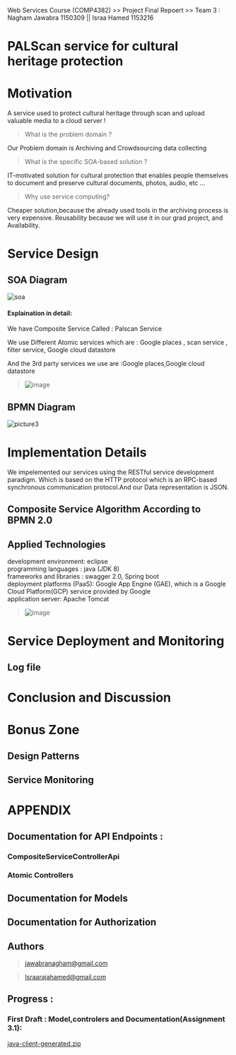 Web Services Course (COMP4382) >> Project Final Repoert >> Team 3 : Nagham Jawabra 1150309 || Israa Hamed 1153216

# PALScan service for cultural heritage protection   


# Motivation
A service used to protect cultural heritage through scan and upload valuable media to a cloud server !

> What is the problem domain ?

Our Problem domain is Archiving and Crowdsourcing data collecting

>What is the specific SOA-based solution ?

IT-motivated solution for cultural protection that enables people themselves to document and preserve cultural documents, photos, audio, etc …

>Why use service computing?
 
Cheaper solution,because the already used tools in the archiving process is very expensive. Reusability because we will use it in our grad project, and Availability.

# Service Design 
## SOA Diagram 


![soa](https://user-images.githubusercontent.com/36053501/50541484-9e07bb80-0baf-11e9-860b-f61a33ed914c.png)

#### Explaination in detail:

We have Composite Service Called : Palscan Service  

We use Different Atomic services which are : Google places , scan service , filter service, Google cloud datastore  

And the 3rd party services we use are :Google places,Google cloud datastore


> ![image](https://user-images.githubusercontent.com/36053501/50541522-44ec5780-0bb0-11e9-8ea3-d4ac5c61b768.png)


## BPMN Diagram


![picture3](https://user-images.githubusercontent.com/36053501/50541256-4e72c100-0baa-11e9-91c0-3262a0a73e83.jpg)


# Implementation Details
We impelemented our services using the RESTful service development paradigm. Which is based on the HTTP protocol which is an RPC-based synchronous communication protocol.And our Data representation is JSON.

## Composite Service Algorithm According to BPMN 2.0
## Applied Technologies

development environment: eclipse  <br/>
programming languages : java (JDK 8)<br/>
frameworks and libraries : swagger 2.0, Spring boot<br/>
deployment platforms (PaaS): Google App Engine (GAE), which is a Google Cloud Platform(GCP) service provided by Google<br/>
application server: Apache Tomcat<br/>

> ![image](https://user-images.githubusercontent.com/36053501/50541416-343ae200-0bae-11e9-8926-1e9c04020e54.png)
 

# Service Deployment and Monitoring
## Log file

# Conclusion and Discussion


# Bonus Zone
## Design Patterns
## Service Monitoring


# APPENDIX
## Documentation for API Endpoints :
### CompositeServiceControllerApi 
### Atomic Controllers 
## Documentation for Models
## Documentation for Authorization
## Authors

> jawabranagham@gmail.com

> Israarajahamed@gmail.com










## Progress : 

### First Draft : Model,controlers and Documentation(Assignment 3.1):
[java-client-generated.zip](https://github.com/COMP4381/Team3/files/2602052/java-client-generated.zip)
